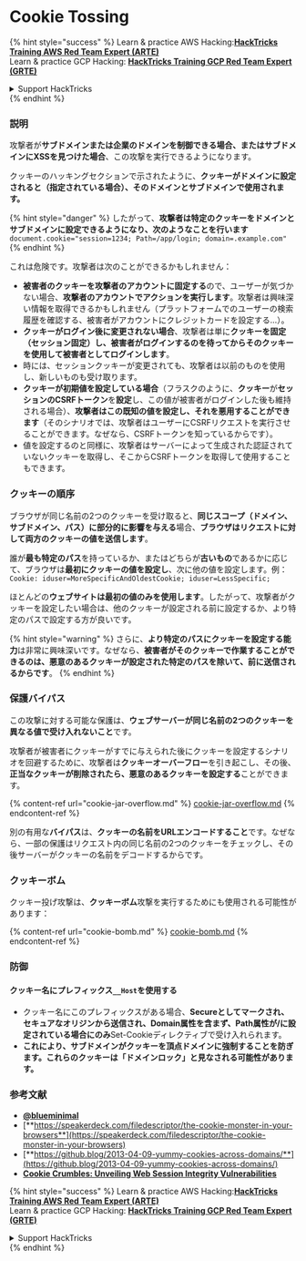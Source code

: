 # Cookie Tossing

{% hint style="success" %}
Learn & practice AWS Hacking:<img src="/.gitbook/assets/arte.png" alt="" data-size="line">[**HackTricks Training AWS Red Team Expert (ARTE)**](https://training.hacktricks.xyz/courses/arte)<img src="/.gitbook/assets/arte.png" alt="" data-size="line">\
Learn & practice GCP Hacking: <img src="/.gitbook/assets/grte.png" alt="" data-size="line">[**HackTricks Training GCP Red Team Expert (GRTE)**<img src="/.gitbook/assets/grte.png" alt="" data-size="line">](https://training.hacktricks.xyz/courses/grte)

<details>

<summary>Support HackTricks</summary>

* Check the [**subscription plans**](https://github.com/sponsors/carlospolop)!
* **Join the** 💬 [**Discord group**](https://discord.gg/hRep4RUj7f) or the [**telegram group**](https://t.me/peass) or **follow** us on **Twitter** 🐦 [**@hacktricks\_live**](https://twitter.com/hacktricks\_live)**.**
* **Share hacking tricks by submitting PRs to the** [**HackTricks**](https://github.com/carlospolop/hacktricks) and [**HackTricks Cloud**](https://github.com/carlospolop/hacktricks-cloud) github repos.

</details>
{% endhint %}

### 説明

攻撃者が**サブドメインまたは企業のドメインを制御できる場合、またはサブドメインにXSSを見つけた場合**、この攻撃を実行できるようになります。

クッキーのハッキングセクションで示されたように、**クッキーがドメインに設定されると（指定されている場合）、そのドメインとサブドメインで使用されます。**

{% hint style="danger" %}
したがって、**攻撃者は特定のクッキーをドメインとサブドメインに設定できるようになり、次のようなことを行います** `document.cookie="session=1234; Path=/app/login; domain=.example.com"`
{% endhint %}

これは危険です。攻撃者は次のことができるかもしれません：

* **被害者のクッキーを攻撃者のアカウントに固定する**ので、ユーザーが気づかない場合、**攻撃者のアカウントでアクションを実行します**。攻撃者は興味深い情報を取得できるかもしれません（プラットフォームでのユーザーの検索履歴を確認する、被害者がアカウントにクレジットカードを設定する...）。
* **クッキーがログイン後に変更されない場合**、攻撃者は単に**クッキーを固定（セッション固定）**し、被害者がログインするのを待ってから**そのクッキーを使用して被害者としてログインします**。
* 時には、セッションクッキーが変更されても、攻撃者は以前のものを使用し、新しいものも受け取ります。
* **クッキーが初期値を設定している場合**（フラスクのように、**クッキー**が**セッションのCSRFトークン**を**設定**し、この値が被害者がログインした後も維持される場合）、**攻撃者はこの既知の値を設定し、それを悪用することができます**（そのシナリオでは、攻撃者はユーザーにCSRFリクエストを実行させることができます。なぜなら、CSRFトークンを知っているからです）。
* 値を設定するのと同様に、攻撃者はサーバーによって生成された認証されていないクッキーを取得し、そこからCSRFトークンを取得して使用することもできます。

### クッキーの順序

ブラウザが同じ名前の2つのクッキーを受け取ると、**同じスコープ（ドメイン、サブドメイン、パス）に部分的に影響を与える**場合、**ブラウザはリクエストに対して両方のクッキーの値を送信します**。

誰が**最も特定のパス**を持っているか、またはどちらが**古いもの**であるかに応じて、ブラウザは**最初にクッキーの値を設定し**、次に他の値を設定します。例：`Cookie: iduser=MoreSpecificAndOldestCookie; iduser=LessSpecific;`

ほとんどの**ウェブサイトは最初の値のみを使用します**。したがって、攻撃者がクッキーを設定したい場合は、他のクッキーが設定される前に設定するか、より特定のパスで設定する方が良いです。

{% hint style="warning" %}
さらに、**より特定のパスにクッキーを設定する能力**は非常に興味深いです。なぜなら、**被害者がそのクッキーで作業することができるのは、悪意のあるクッキーが設定された特定のパスを除いて、前に送信されるからです**。
{% endhint %}

### 保護バイパス

この攻撃に対する可能な保護は、**ウェブサーバーが同じ名前の2つのクッキーを異なる値で受け入れないこと**です。

攻撃者が被害者にクッキーがすでに与えられた後にクッキーを設定するシナリオを回避するために、攻撃者は**クッキーオーバーフロー**を引き起こし、その後、**正当なクッキーが削除されたら、悪意のあるクッキーを設定する**ことができます。

{% content-ref url="cookie-jar-overflow.md" %}
[cookie-jar-overflow.md](cookie-jar-overflow.md)
{% endcontent-ref %}

別の有用な**バイパス**は、**クッキーの名前をURLエンコードすること**です。なぜなら、一部の保護はリクエスト内の同じ名前の2つのクッキーをチェックし、その後サーバーがクッキーの名前をデコードするからです。

### クッキーボム

クッキー投げ攻撃は、**クッキーボム**攻撃を実行するためにも使用される可能性があります：

{% content-ref url="cookie-bomb.md" %}
[cookie-bomb.md](cookie-bomb.md)
{% endcontent-ref %}

### 防御

#### **クッキー名にプレフィックス`__Host`を使用する**

* クッキー名にこのプレフィックスがある場合、**Secureとしてマークされ、セキュアなオリジンから送信され、Domain属性を含まず、Path属性が/に設定されている場合にのみ**Set-Cookieディレクティブで受け入れられます。
* **これにより、サブドメインがクッキーを頂点ドメインに強制することを防ぎます。これらのクッキーは「ドメインロック」と見なされる可能性があります。**

### 参考文献

* [**@blueminimal**](https://twitter.com/blueminimal)
* [**https://speakerdeck.com/filedescriptor/the-cookie-monster-in-your-browsers**](https://speakerdeck.com/filedescriptor/the-cookie-monster-in-your-browsers)
* [**https://github.blog/2013-04-09-yummy-cookies-across-domains/**](https://github.blog/2013-04-09-yummy-cookies-across-domains/)
* [**Cookie Crumbles: Unveiling Web Session Integrity Vulnerabilities**](https://www.youtube.com/watch?v=F\_wAzF4a7Xg)

{% hint style="success" %}
Learn & practice AWS Hacking:<img src="/.gitbook/assets/arte.png" alt="" data-size="line">[**HackTricks Training AWS Red Team Expert (ARTE)**](https://training.hacktricks.xyz/courses/arte)<img src="/.gitbook/assets/arte.png" alt="" data-size="line">\
Learn & practice GCP Hacking: <img src="/.gitbook/assets/grte.png" alt="" data-size="line">[**HackTricks Training GCP Red Team Expert (GRTE)**<img src="/.gitbook/assets/grte.png" alt="" data-size="line">](https://training.hacktricks.xyz/courses/grte)

<details>

<summary>Support HackTricks</summary>

* Check the [**subscription plans**](https://github.com/sponsors/carlospolop)!
* **Join the** 💬 [**Discord group**](https://discord.gg/hRep4RUj7f) or the [**telegram group**](https://t.me/peass) or **follow** us on **Twitter** 🐦 [**@hacktricks\_live**](https://twitter.com/hacktricks\_live)**.**
* **Share hacking tricks by submitting PRs to the** [**HackTricks**](https://github.com/carlospolop/hacktricks) and [**HackTricks Cloud**](https://github.com/carlospolop/hacktricks-cloud) github repos.

</details>
{% endhint %}

